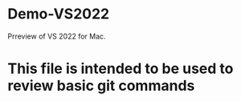 # Demo-VS2022
Prreview of VS 2022 for Mac.

# This file is intended to be used to review basic git commands
